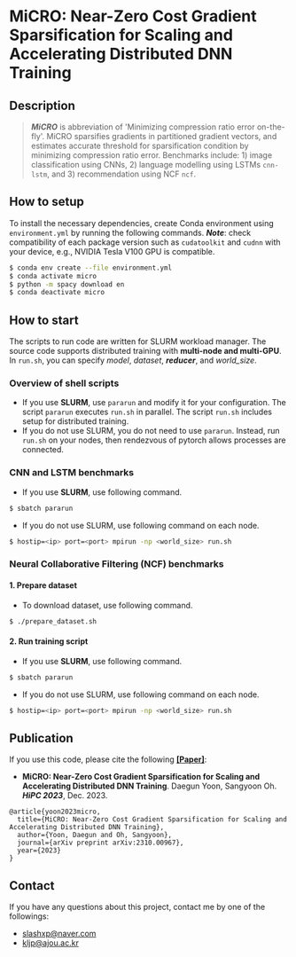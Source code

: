 # MiCRO: Near-Zero Cost Gradient Sparsification for Scaling and Accelerating Distributed DNN Training

## Description
> ***MiCRO*** is abbreviation of 'Minimizing compression ratio error on-the-fly'. MiCRO sparsifies gradients in partitioned gradient vectors, and estimates accurate threshold for sparsification condition by minimizing compression ratio error. Benchmarks include: 1) image classification using CNNs, 2) language modelling using LSTMs `cnn-lstm`, and 3) recommendation using NCF `ncf`.

## How to setup

To install the necessary dependencies, create Conda environment using `environment.yml` by running the following commands. ***Note***: check compatibility of each package version such as `cudatoolkit` and `cudnn` with your device, e.g., NVIDIA Tesla V100 GPU is compatible.

```bash
$ conda env create --file environment.yml
$ conda activate micro
$ python -m spacy download en
$ conda deactivate micro
```

## How to start

The scripts to run code are written for SLURM workload manager. The source code supports distributed training with **multi-node and multi-GPU**. In `run.sh`, you can specify *model*, *dataset*, ***reducer***, and *world_size*.

### Overview of shell scripts

 - If you use **SLURM**, use `pararun` and modify it for your configuration. The script `pararun` executes `run.sh` in parallel. The script `run.sh` includes setup for distributed training.
 - If you do not use SLURM, you do not need to use `pararun`. Instead, run `run.sh` on your nodes, then rendezvous of pytorch allows processes are connected.

### CNN and LSTM benchmarks

 - If you use **SLURM**, use following command.
```bash
$ sbatch pararun
```
 - If you do not use SLURM, use following command on each node.
```bash
$ hostip=<ip> port=<port> mpirun -np <world_size> run.sh
```

### Neural Collaborative Filtering (NCF) benchmarks

#### 1. Prepare dataset

 - To download dataset, use following command.
```bash
$ ./prepare_dataset.sh
```

#### 2. Run training script

 - If you use **SLURM**, use following command.
```bash
$ sbatch pararun
```
 - If you do not use SLURM, use following command on each node.
```bash
$ hostip=<ip> port=<port> mpirun -np <world_size> run.sh
```

## Publication

If you use this code, please cite the following [**\[Paper\]**](https://arxiv.org/abs/2310.00967):
- **MiCRO: Near-Zero Cost Gradient Sparsification for Scaling and Accelerating Distributed DNN Training**. Daegun Yoon, Sangyoon Oh. ***HiPC 2023***, Dec. 2023.

```
@article{yoon2023micro,
  title={MiCRO: Near-Zero Cost Gradient Sparsification for Scaling and Accelerating Distributed DNN Training},
  author={Yoon, Daegun and Oh, Sangyoon},
  journal={arXiv preprint arXiv:2310.00967},
  year={2023}
}
```

## Contact

If you have any questions about this project, contact me by one of the followings:
- slashxp@naver.com
- kljp@ajou.ac.kr
